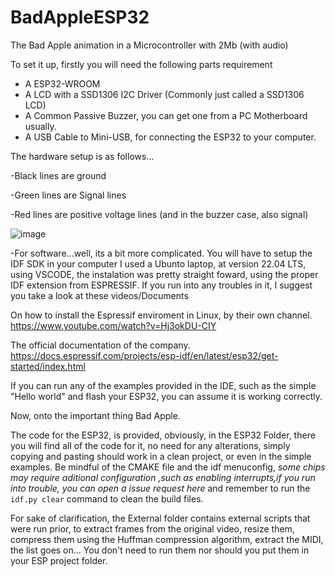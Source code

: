 # BadAppleESP32
The Bad Apple animation in a Microcontroller with 2Mb (with audio)

To set it up, firstly you will need the following parts requirement
  - A ESP32-WROOM
  - A LCD with a SSD1306 I2C Driver (Commonly just called a SSD1306 LCD)
  - A Common Passive Buzzer, you can get one from a PC Motherboard usually.
  - A USB Cable to Mini-USB, for connecting the ESP32 to your computer.

The hardware setup is as follows...


-Black lines are ground

-Green lines are Signal lines

-Red lines are positive voltage lines (and in the buzzer case, also signal)

![image](https://github.com/katyushapolye/BadAppleESP32/assets/61098580/f54a0f7a-2b4c-4c54-83a9-54c55014b045)


-For software...well, its a bit more complicated. You will have to setup the IDF SDK in your computer
I used a Ubunto laptop, at version 22.04 LTS, using VSCODE, the instalation was pretty straight foward, using the
proper IDF extension from ESPRESSIF. If you run into any troubles in it, I suggest you take a look at these videos/Documents

On how to install the Espressif enviroment in Linux, by their own channel.
https://www.youtube.com/watch?v=Hj3okDU-CIY

The official documentation of the company.
https://docs.espressif.com/projects/esp-idf/en/latest/esp32/get-started/index.html

If you can run any of the examples provided in the IDE, such as the simple "Hello world" and flash your ESP32, you can assume it is working correctly.

Now, onto the important thing Bad Apple.

The code for the ESP32, is provided, obviously, in the ESP32 Folder, there you will find all of the code for it, no need for any alterations, simply copying and pasting should work in a clean project, or even in the simple examples. Be mindful of the CMAKE file and the idf menuconfig, *some chips may require aditional configuration ,such as enabling interrupts,if you run into trouble, you can open a issue request here* and remember to run the
`idf.py clear`
command to clean the build files.

For sake of clarification, the External folder contains external scripts that were run prior, to extract frames from the original video, resize them, compress them using the Huffman compression algorithm, extract the MIDI, the list goes on...
You don't need to run them nor should you put them in your ESP project folder.

